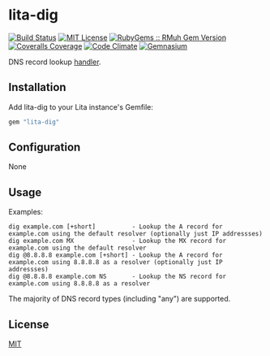 # lita-dig

[![Build Status](https://img.shields.io/travis/esigler/lita-dig/master.svg)](https://travis-ci.org/esigler/lita-dig)
[![MIT License](https://img.shields.io/badge/license-MIT-brightgreen.svg)](https://tldrlegal.com/license/mit-license)
[![RubyGems :: RMuh Gem Version](http://img.shields.io/gem/v/lita-dig.svg)](https://rubygems.org/gems/lita-dig)
[![Coveralls Coverage](https://img.shields.io/coveralls/esigler/lita-dig/master.svg)](https://coveralls.io/r/esigler/lita-dig)
[![Code Climate](https://img.shields.io/codeclimate/github/esigler/lita-dig.svg)](https://codeclimate.com/github/esigler/lita-dig)
[![Gemnasium](https://img.shields.io/gemnasium/esigler/lita-dig.svg)](https://gemnasium.com/esigler/lita-dig)

DNS record lookup [handler](https://github.com/jimmycuadra/lita).

## Installation

Add lita-dig to your Lita instance's Gemfile:

``` ruby
gem "lita-dig"
```

## Configuration

None

## Usage

Examples:

```
dig example.com [+short]          - Lookup the A record for example.com using the default resolver (optionally just IP addressses)
dig example.com MX                - Lookup the MX record for example.com using the default resolver
dig @8.8.8.8 example.com [+short] - Lookup the A record for example.com using 8.8.8.8 as a resolver (optionally just IP addressses)
dig @8.8.8.8 example.com NS       - Lookup the NS record for example.com using 8.8.8.8 as a resolver
```

The majority of DNS record types (including "any") are supported.

## License

[MIT](http://opensource.org/licenses/MIT)
